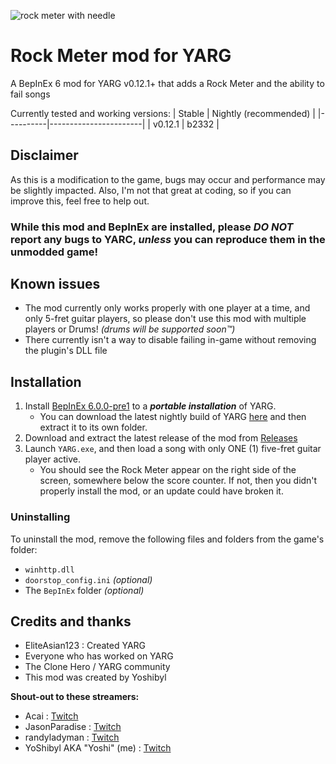 
![rock meter with needle](https://github.com/YoShibyl/RockMeterYARG/assets/18250695/fd2bb7f6-9fcb-4c05-af65-0428e84581ff)

# Rock Meter mod for YARG
A BepInEx 6 mod for YARG v0.12.1+ that adds a Rock Meter and the ability to fail songs

Currently tested and working versions:
| Stable   | Nightly (recommended) |
|----------|-----------------------|
| v0.12.1  | b2332                 |

## Disclaimer
As this is a modification to the game, bugs may occur and performance may be slightly impacted.  Also, I'm not that great at coding, so if you can improve this, feel free to help out.

### While this mod and BepInEx are installed, please *DO NOT* report any bugs to YARC, *unless* you can reproduce them in the unmodded game!

## Known issues
- The mod currently only works properly with one player at a time, and only 5-fret guitar players, so please don't use this mod with multiple players or Drums! *(drums will be supported soon™)*
- There currently isn't a way to disable failing in-game without removing the plugin's DLL file

## Installation
1) Install [BepInEx 6.0.0-pre1](https://github.com/BepInEx/BepInEx/releases/tag/v6.0.0-pre.1) to a ***portable installation*** of YARG.
    - You can download the latest nightly build of YARG [here](https://github.com/YARC-Official/YARG-BleedingEdge/releases) and then extract it to its own folder.
2) Download and extract the latest release of the mod from [Releases](https://github.com/YoShibyl/RockMeterYARG/releases)
3) Launch `YARG.exe`, and then load a song with only ONE (1) five-fret guitar player active.
    - You should see the Rock Meter appear on the right side of the screen, somewhere below the score counter.  If not, then you didn't properly install the mod, or an update could have broken it.

### Uninstalling
To uninstall the mod, remove the following files and folders from the game's folder:
- `winhttp.dll`
- `doorstop_config.ini` *(optional)*
- The `BepInEx` folder *(optional)*

## Credits and thanks
- EliteAsian123 : Created YARG
- Everyone who has worked on YARG
- The Clone Hero / YARG community
- This mod was created by Yoshibyl

**Shout-out to these streamers:**
- Acai : [Twitch](https://twitch.tv/Acai)
- JasonParadise : [Twitch](https://twitch.tv/JasonParadise)
- randyladyman : [Twitch](https://twitch.tv/randyladyman)
- YoShibyl AKA "Yoshi" (me) : [Twitch](https://twitch.tv/Yoshibyl)
